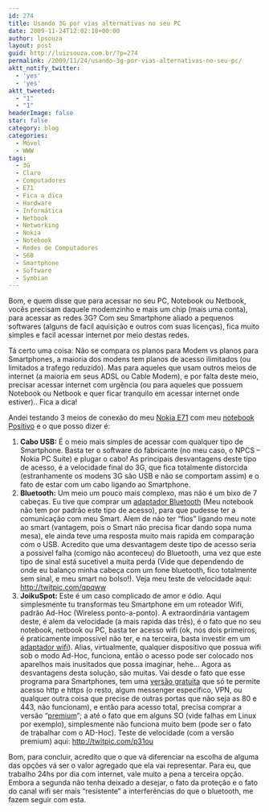 ```yaml
---
id: 274
title: Usando 3G por vias alternativas no seu PC
date: 2009-11-24T12:02:18+00:00
author: lpsouza
layout: post
guid: http://luizsouza.com.br/?p=274
permalink: /2009/11/24/usando-3g-por-vias-alternativas-no-seu-pc/
aktt_notify_twitter:
  - 'yes'
  - 'yes'
aktt_tweeted:
  - "1"
  - "1"
headerImage: false
star: false
category: blog
categories:
  - Móvel
  - WWW
tags:
  - 3G
  - Claro
  - Computadores
  - E71
  - Fica a dica
  - Hardware
  - Informática
  - Netbook
  - Networking
  - Nokia
  - Notebook
  - Redes de Computadores
  - S60
  - Smartphone
  - Software
  - Symbian
---
```

Bom, e quem disse que para acessar no seu PC, Notebook ou Netbook, vocês precisam daquele modemzinho e mais um chip (mais uma conta), para acessar as redes 3G? Com seu Smartphone aliado a pequenos softwares (alguns de facil aquisição e outros com suas licenças), fica muito simples e facil acessar internet por meio destas redes.

Tá certo uma coisa: Não se compara os planos para Modem vs planos para Smartphones, a maioria dos modens tem planos de acesso ilimitados (ou limitados a trafego reduzido). Mas para aqueles que usam outros meios de internet (a maioria em seus ADSL ou Cable Modem), e por falta deste meio, precisar acessar internet com urgência (ou para aqueles que possuem Notebook ou Netbook e quer ficar tranquilo em acessar internet onde estiver).. Fica a dica!

Andei testando 3 meios de conexão do meu <a href="http://www.nokia.com.br/e71" target="_blank">Nokia E71</a> com meu <a href="http://lista.mercadolivre.com.br/Notebook-Positivo" target="_blank">notebook Positivo</a> e o que posso dizer é:

  1. **Cabo USB:** É o meio mais simples de acessar com qualquer tipo de Smartphone. Basta ter o software do fabricante (no meu caso, o NPCS &#8211; Nokia PC Suite) e plugar o cabo! As principais desvantagens deste tipo de acesso, é a velocidade final do 3G, que fica totalmente distorcida (estranhamente os modens 3G são USB e não se comportam assim) e o fato de estar com um cabo ligando ao Smartphone.
  2. **Bluetooth:** Um meio um pouco mais complexo, mas não é um bixo de 7 cabeças. Eu tive que comprar um <a href="http://lista.mercadolivre.com.br/Adapdador-Bluetoth" target="_blank">adaptador Bluetooth</a> (Meu notebook não tem por padrão este tipo de acesso), para que pudesse ter a comunicação com meu Smart. Alem de não ter &#8220;fios&#8221; ligando meu note ao smart (vantagem, pois o Smart não precisa ficar dando sopa numa mesa), ele ainda teve uma resposta muito mais rapida em comparação com o USB. Acredito que uma desvantagem deste tipo de acesso seria a possivel falha (comigo não aconteceu) do Bluetooth, uma vez que este tipo de sinal está sucetivel a muita perda (Vide que dependendo de onde eu balanço minha cabeça com um fone bluetooth, fico totalmente sem sinal, e meu smart no bolso!). Veja meu teste de velocidade aqui: <a href="http://twitpic.com/qpqww" target="_blank">http://twitpic.com/qpqww</a>
  3. **JoikuSpot:** Este é um caso complicado de amor e ódio. Aqui simplesmente tu transformas teu Smartphone em um roteador Wifi, padrão Ad-Hoc (Wireless ponto-a-ponto). A extraordinária vantagem deste, é alem da velocidade (a mais rapida das três), é o fato que no seu notebook, netbook ou PC, basta ter acesso wifi (ok, nos dois primeiros, é praticamente impossivel não ter, e na terceira, basta investir em um <a href="http://lista.mercadolivre.com.br/Adapdador-WiFi" target="_blank">adaptador wifi</a>). Alias, virtualmente, qualquer dispositivo que possua wifi sob o modo Ad-Hoc, funciona, então o acesso pode ser colocado nos aparelhos mais inusitados que possa imaginar, hehe&#8230; Agora as desvantagens desta solução, são muitas. Vai desde o fato que esse programa para Smartphones, tem uma <a href="http://www.joiku.com/?action=products&mode=productDetails&product_id=310" target="_blank">versão gratuita</a> que só te permite acesso http e https (o resto, algum messenger especifico, VPN, ou qualquer outra coisa que precise de outras portas que não seja as 80 e 443, não funcionam), e então para acesso total, precisa comprar a versão &#8220;<a href="http://www.joikushop.com/?action=products&mode=productDetails&product_id=33" target="_blank">premium</a>&#8220;; a até o fato que em alguns SO (vide falhas em Linux por exemplo), simplesmente não funciona muito bem (pode ser o fato de trabalhar com o AD-Hoc). Teste de velocidade (com a versão premium) aqui: <a href="http://twitpic.com/p31ou" target="_blank">http://twitpic.com/p31ou</a>

Bom, para concluir, acredito que o que vá diferenciar na escolha de alguma das opções vá ser o valor agregado que ela vai representar. Para eu, que trabalho 24hs por dia com internet, vale muito a pena a terceira opção. Embora a segunda não tenha deixado a desejar, o fato da proteção e o fato do canal wifi ser mais &#8220;resistente&#8221; a interferências do que o bluetooth, me fazem seguir com esta.